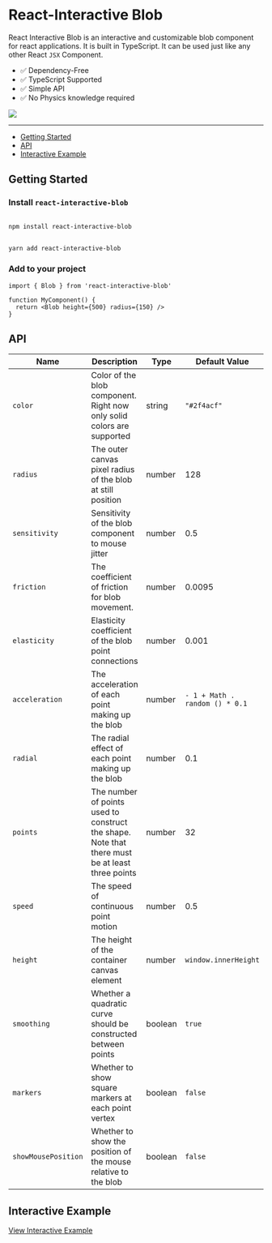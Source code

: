 # React-Interactive Blob

React Interactive Blob is an interactive and customizable blob component for react applications. It is built in TypeScript. It can be used just like any other React `JSX` Component.

- ✅ Dependency-Free
- ✅ TypeScript Supported
- ✅ Simple API
- ✅ No Physics knowledge required

<a href="https://www.npmjs.com/package/react-interactive-blob">
  <img src="https://img.shields.io/npm/v/react-interactive-blob?style=for-the-badge">
</a>

---

- [Getting Started](#getting-started)
- [API](#API)
- [Interactive Example](#interactive-example)

## Getting Started

### Install `react-interactive-blob`

```bash

npm install react-interactive-blob

```

```bash

yarn add react-interactive-blob

```

### Add to your project

```tsx
import { Blob } from 'react-interactive-blob'

function MyComponent() {
  return <Blob height={500} radius={150} />
}
```

## API

| Name | Description | Type | Default Value |
| --- | --- | --- | --- |
| `color` | Color of the blob component. Right now only solid colors are supported | string | `"#2f4acf"` |
| `radius` | The outer canvas pixel radius of the blob at still position | number | 128 |
| `sensitivity` | Sensitivity of the blob component to mouse jitter | number | 0.5 |
| `friction` | The coefficient of friction for blob movement. | number | 0.0095 |
| `elasticity` | Elasticity coefficient of the blob point connections | number | 0.001 |
| `acceleration` | The acceleration of each point making up the blob | number | `- 1 + Math . random () * 0.1` |
| `radial` | The radial effect of each point making up the blob | number | 0.1 |
| `points` | The number of points used to construct the shape. Note that there must be at least three points | number | 32 |
| `speed` | The speed of continuous point motion | number | 0.5 |
| `height` | The height of the container canvas element | number | `window.innerHeight ` |
| `smoothing` | Whether a quadratic curve should be constructed between points | boolean | `true` |
| `markers` | Whether to show square markers at each point vertex | boolean | `false` |
| `showMousePosition` | Whether to show the position of the mouse relative to the blob | boolean | `false` |

## Interactive Example

[View Interactive Example](https://sammyrobensparadise.github.io/react-interactive-blob/?path=/story/blob--blob)

